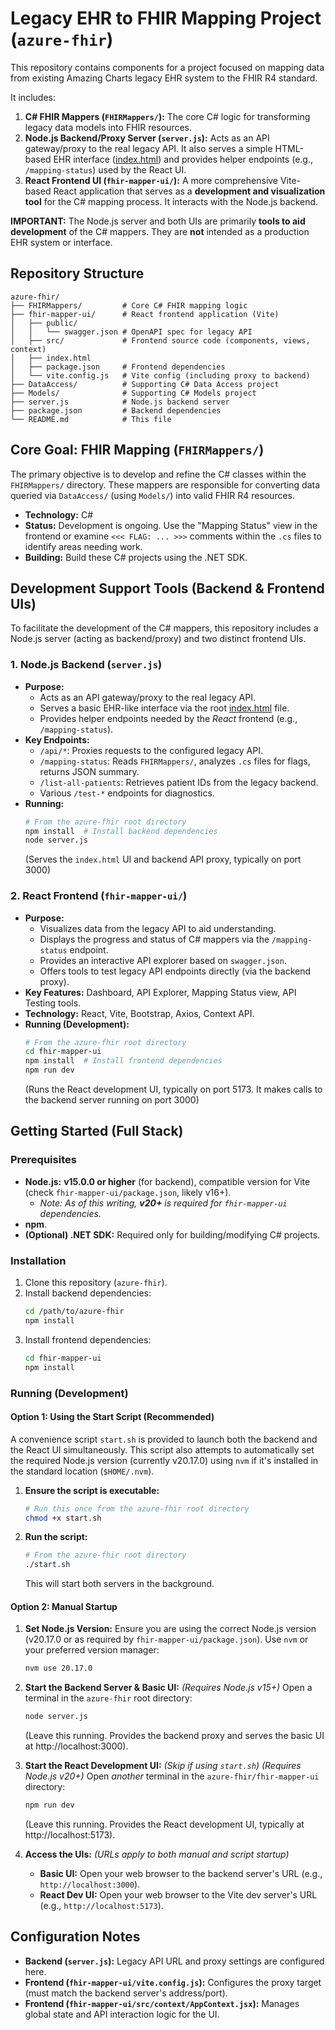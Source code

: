 # Legacy EHR to FHIR Mapping Project (`azure-fhir`)

This repository contains components for a project focused on mapping data from existing Amazing Charts legacy EHR system to the FHIR R4 standard.

It includes:

1.  **C# FHIR Mappers (`FHIRMappers/`):** The core C# logic for transforming legacy data models into FHIR resources.
2.  **Node.js Backend/Proxy Server (`server.js`):** Acts as an API gateway/proxy to the real legacy API. It also serves a simple HTML-based EHR interface ([index.html](./index.html)) and provides helper endpoints (e.g., `/mapping-status`) used by the React UI.
3.  **React Frontend UI (`fhir-mapper-ui/`):** A more comprehensive Vite-based React application that serves as a **development and visualization tool** for the C# mapping process. It interacts with the Node.js backend.

**IMPORTANT:** The Node.js server and both UIs are primarily **tools to aid development** of the C# mappers. They are **not** intended as a production EHR system or interface.

## Repository Structure

```
azure-fhir/
├── FHIRMappers/         # Core C# FHIR mapping logic
├── fhir-mapper-ui/      # React frontend application (Vite)
│   ├── public/
│   │   └── swagger.json # OpenAPI spec for legacy API
│   ├── src/             # Frontend source code (components, views, context)
│   ├── index.html
│   ├── package.json     # Frontend dependencies
│   └── vite.config.js   # Vite config (including proxy to backend)
├── DataAccess/          # Supporting C# Data Access project
├── Models/              # Supporting C# Models project
├── server.js            # Node.js backend server
├── package.json         # Backend dependencies
└── README.md            # This file
```

## Core Goal: FHIR Mapping (`FHIRMappers/`)

The primary objective is to develop and refine the C# classes within the `FHIRMappers/` directory. These mappers are responsible for converting data queried via `DataAccess/` (using `Models/`) into valid FHIR R4 resources.

*   **Technology:** C#
*   **Status:** Development is ongoing. Use the "Mapping Status" view in the frontend or examine `<<< FLAG: ... >>>` comments within the `.cs` files to identify areas needing work.
*   **Building:** Build these C# projects using the .NET SDK.

## Development Support Tools (Backend & Frontend UIs)

To facilitate the development of the C# mappers, this repository includes a Node.js server (acting as backend/proxy) and two distinct frontend UIs.

### 1. Node.js Backend (`server.js`)

*   **Purpose:**
    *   Acts as an API gateway/proxy to the real legacy API.
    *   Serves a basic EHR-like interface via the root [index.html](./index.html) file.
    *   Provides helper endpoints needed by the *React* frontend (e.g., `/mapping-status`).
*   **Key Endpoints:**
    *   `/api/*`: Proxies requests to the configured legacy API.
    *   `/mapping-status`: Reads `FHIRMappers/`, analyzes `.cs` files for flags, returns JSON summary.
    *   `/list-all-patients`: Retrieves patient IDs from the legacy backend.
    *   Various `/test-*` endpoints for diagnostics.
*   **Running:**
    ```bash
    # From the azure-fhir root directory
    npm install  # Install backend dependencies
    node server.js
    ```
    (Serves the `index.html` UI and backend API proxy, typically on port 3000)

### 2. React Frontend (`fhir-mapper-ui/`)

*   **Purpose:**
    *   Visualizes data from the legacy API to aid understanding.
    *   Displays the progress and status of C# mappers via the `/mapping-status` endpoint.
    *   Provides an interactive API explorer based on `swagger.json`.
    *   Offers tools to test legacy API endpoints directly (via the backend proxy).
*   **Key Features:** Dashboard, API Explorer, Mapping Status view, API Testing tools.
*   **Technology:** React, Vite, Bootstrap, Axios, Context API.
*   **Running (Development):**
    ```bash
    # From the azure-fhir root directory
    cd fhir-mapper-ui
    npm install  # Install frontend dependencies
    npm run dev
    ```
    (Runs the React development UI, typically on port 5173. It makes calls to the backend server running on port 3000)

## Getting Started (Full Stack)

### Prerequisites

*   **Node.js:** **v15.0.0 or higher** (for backend), compatible version for Vite (check `fhir-mapper-ui/package.json`, likely v16+).
    *   _Note: As of this writing, **v20+** is required for `fhir-mapper-ui` dependencies._
*   **npm**.
*   **(Optional) .NET SDK:** Required only for building/modifying C# projects.

### Installation

1.  Clone this repository (`azure-fhir`).
2.  Install backend dependencies:
    ```bash
    cd /path/to/azure-fhir
    npm install
    ```
3.  Install frontend dependencies:
    ```bash
    cd fhir-mapper-ui
    npm install
    ```

### Running (Development)

#### Option 1: Using the Start Script (Recommended)

A convenience script `start.sh` is provided to launch both the backend and the React UI simultaneously.
This script also attempts to automatically set the required Node.js version (currently v20.17.0) using `nvm` if it's installed in the standard location (`$HOME/.nvm`).

1.  **Ensure the script is executable:**
    ```bash
    # Run this once from the azure-fhir root directory
    chmod +x start.sh
    ```
2.  **Run the script:**
    ```bash
    # From the azure-fhir root directory
    ./start.sh
    ```
    This will start both servers in the background.

#### Option 2: Manual Startup

1.  **Set Node.js Version:**
    Ensure you are using the correct Node.js version (v20.17.0 or as required by `fhir-mapper-ui/package.json`). Use `nvm` or your preferred version manager:
    ```bash
    nvm use 20.17.0
    ```
2.  **Start the Backend Server & Basic UI:**
    *(Requires Node.js v15+)*
    Open a terminal in the `azure-fhir` root directory:
    ```bash
    node server.js
    ```
    (Leave this running. Provides the backend proxy and serves the basic UI at http://localhost:3000).

3.  **Start the React Development UI:**
    *(Skip if using `start.sh`)*
    *(Requires Node.js v20+)*
    Open *another* terminal in the `azure-fhir/fhir-mapper-ui` directory:
    ```bash
    npm run dev
    ```
    (Leave this running. Provides the React development UI, typically at http://localhost:5173).

4.  **Access the UIs:**
    *(URLs apply to both manual and script startup)*
    *   **Basic UI:** Open your web browser to the backend server's URL (e.g., `http://localhost:3000`).
    *   **React Dev UI:** Open your web browser to the Vite dev server's URL (e.g., `http://localhost:5173`).

## Configuration Notes

*   **Backend (`server.js`):** Legacy API URL and proxy settings are configured here.
*   **Frontend (`fhir-mapper-ui/vite.config.js`):** Configures the proxy target (must match the backend server's address/port).
*   **Frontend (`fhir-mapper-ui/src/context/AppContext.jsx`):** Manages global state and API interaction logic for the UI.